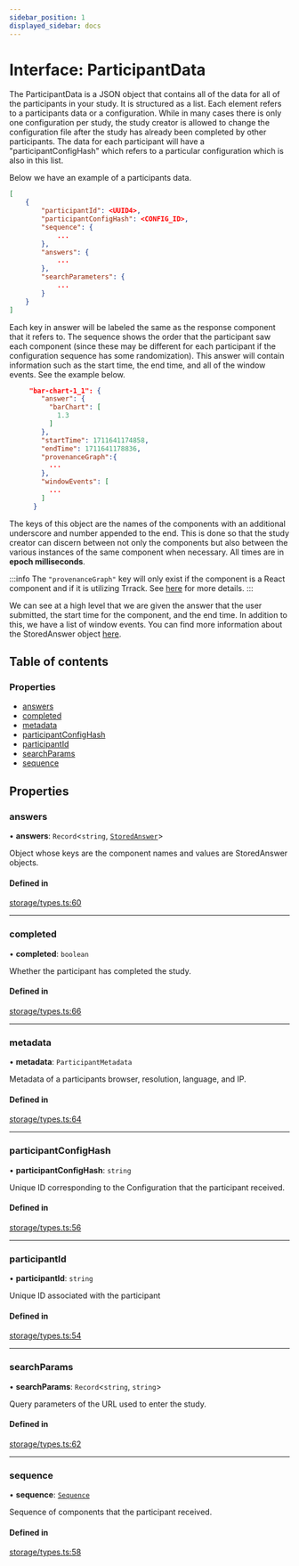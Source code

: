 ```yaml
---
sidebar_position: 1
displayed_sidebar: docs
---
```


# Interface: ParticipantData

The ParticipantData is a JSON object that contains all of the data for all of the participants in your study. It is structured as a list. Each element refers to a participants data or a configuration. While in many cases there is only one configuration per study, the study creator is allowed to change the configuration file after the study has already been completed by other participants. The data for each participant will have a "participantConfigHash" which refers to a particular configuration which is also in this list.

Below we have an example of a participants data.
``` JSON
[
    {
        "participantId": <UUID4>,
        "participantConfigHash": <CONFIG_ID>,
        "sequence": {
            ...
        },
        "answers": {
            ...
        },
        "searchParameters": {
            ...
        }
    }
]
```
Each key in answer will be labeled the same as the response component that it refers to. The sequence shows the order that the participant saw each component (since these may be different for each participant if the configuration sequence has some randomization). This answer will contain information such as the start time, the end time, and all of the window events. See the example below.

```JSON
     "bar-chart-1_1": {
        "answer": {
          "barChart": [
            1.3
          ]
        },
        "startTime": 1711641174858,
        "endTime": 1711641178836,
        "provenanceGraph":{
          ...
        },
        "windowEvents": [
          ...
        ]
      }
```
The keys of this object are the names of the components with an additional underscore and number appended to the end. This is done so that the study creator can discern between not only the components but also between the various instances of the same component when necessary. All times are in **epoch milliseconds**.

:::info
The `"provenanceGraph"` key will only exist if the component is a React component and if it is utilizing Trrack. See [here](/typedoc/interfaces/StoredAnswer) for more details.
:::

We can see at a high level that we are given the answer that the user submitted, the start time for the component, and the end time. In addition to this, we have a list of window events. You can find more information about the StoredAnswer object [here](/typedoc/interfaces/StoredAnswer).

## Table of contents

### Properties

- [answers](ParticipantData.md#answers)
- [completed](ParticipantData.md#completed)
- [metadata](ParticipantData.md#metadata)
- [participantConfigHash](ParticipantData.md#participantconfighash)
- [participantId](ParticipantData.md#participantid)
- [searchParams](ParticipantData.md#searchparams)
- [sequence](ParticipantData.md#sequence)

## Properties

### answers

• **answers**: `Record`\<`string`, [`StoredAnswer`](StoredAnswer.md)\>

Object whose keys are the component names and values are StoredAnswer objects.

#### Defined in

[storage/types.ts:60](https://github.com/revisit-studies/study/blob/4b1bc13/src/storage/types.ts#L60)

___

### completed

• **completed**: `boolean`

Whether the participant has completed the study.

#### Defined in

[storage/types.ts:66](https://github.com/revisit-studies/study/blob/4b1bc13/src/storage/types.ts#L66)

___

### metadata

• **metadata**: `ParticipantMetadata`

Metadata of a participants browser, resolution, language, and IP.

#### Defined in

[storage/types.ts:64](https://github.com/revisit-studies/study/blob/4b1bc13/src/storage/types.ts#L64)

___

### participantConfigHash

• **participantConfigHash**: `string`

Unique ID corresponding to the Configuration that the participant received.

#### Defined in

[storage/types.ts:56](https://github.com/revisit-studies/study/blob/4b1bc13/src/storage/types.ts#L56)

___

### participantId

• **participantId**: `string`

Unique ID  associated with the participant

#### Defined in

[storage/types.ts:54](https://github.com/revisit-studies/study/blob/4b1bc13/src/storage/types.ts#L54)

___

### searchParams

• **searchParams**: `Record`\<`string`, `string`\>

Query parameters of the URL used to enter the study.

#### Defined in

[storage/types.ts:62](https://github.com/revisit-studies/study/blob/4b1bc13/src/storage/types.ts#L62)

___

### sequence

• **sequence**: [`Sequence`](Sequence.md)

Sequence of components that the participant received.

#### Defined in

[storage/types.ts:58](https://github.com/revisit-studies/study/blob/4b1bc13/src/storage/types.ts#L58)
